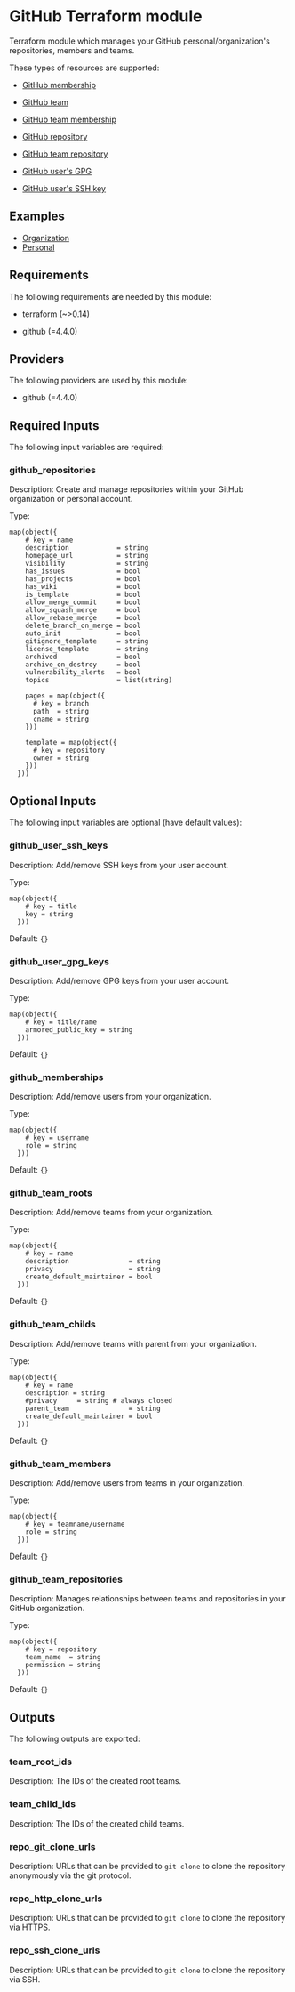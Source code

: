 [//]: # ( vim: set ft=markdown : )
# GitHub Terraform module

Terraform module which manages your GitHub personal/organization's repositories, members and teams.

These types of resources are supported:

 * [GitHub membership](https://registry.terraform.io/providers/integrations/github/latest/docs/resources/membership)
 * [GitHub team](https://registry.terraform.io/providers/integrations/github/latest/docs/resources/team)
 * [GitHub team membership](https://registry.terraform.io/providers/integrations/github/latest/docs/resources/team_membership)
 * [GitHub repository](https://registry.terraform.io/providers/integrations/github/latest/docs/resources/repository)
 * [GitHub team repository](https://registry.terraform.io/providers/integrations/github/latest/docs/resources/team_repository)

 * [GitHub user's GPG](https://registry.terraform.io/providers/integrations/github/latest/docs/resources/user_gpg_key)
 * [GitHub user's SSH key](https://registry.terraform.io/providers/integrations/github/latest/docs/resources/user_ssh_key)

## Examples

 * [Organization](https://github.com/sh0shin/terraform-module-github/tree/master/examples/organization/main.tf)
 * [Personal](https://github.com/sh0shin/terraform-module-github/blob/master/examples/personal/main.tf)

## Requirements

The following requirements are needed by this module:

- terraform (~>0.14)

- github (=4.4.0)

## Providers

The following providers are used by this module:

- github (=4.4.0)

## Required Inputs

The following input variables are required:

### github_repositories

Description: Create and manage repositories within your GitHub organization or personal account.

Type:

```hcl
map(object({
    # key = name
    description            = string
    homepage_url           = string
    visibility             = string
    has_issues             = bool
    has_projects           = bool
    has_wiki               = bool
    is_template            = bool
    allow_merge_commit     = bool
    allow_squash_merge     = bool
    allow_rebase_merge     = bool
    delete_branch_on_merge = bool
    auto_init              = bool
    gitignore_template     = string
    license_template       = string
    archived               = bool
    archive_on_destroy     = bool
    vulnerability_alerts   = bool
    topics                 = list(string)

    pages = map(object({
      # key = branch
      path  = string
      cname = string
    }))

    template = map(object({
      # key = repository
      owner = string
    }))
  }))
```

## Optional Inputs

The following input variables are optional (have default values):

### github_user_ssh_keys

Description: Add/remove SSH keys from your user account.

Type:

```hcl
map(object({
    # key = title
    key = string
  }))
```

Default: `{}`

### github_user_gpg_keys

Description: Add/remove GPG keys from your user account.

Type:

```hcl
map(object({
    # key = title/name
    armored_public_key = string
  }))
```

Default: `{}`

### github_memberships

Description: Add/remove users from your organization.

Type:

```hcl
map(object({
    # key = username
    role = string
  }))
```

Default: `{}`

### github_team_roots

Description: Add/remove teams from your organization.

Type:

```hcl
map(object({
    # key = name
    description               = string
    privacy                   = string
    create_default_maintainer = bool
  }))
```

Default: `{}`

### github_team_childs

Description: Add/remove teams with parent from your organization.

Type:

```hcl
map(object({
    # key = name
    description = string
    #privacy     = string # always closed
    parent_team               = string
    create_default_maintainer = bool
  }))
```

Default: `{}`

### github_team_members

Description: Add/remove users from teams in your organization.

Type:

```hcl
map(object({
    # key = teamname/username
    role = string
  }))
```

Default: `{}`

### github_team_repositories

Description: Manages relationships between teams and repositories in your GitHub organization.

Type:

```hcl
map(object({
    # key = repository
    team_name  = string
    permission = string
  }))
```

Default: `{}`

## Outputs

The following outputs are exported:

### team_root_ids

Description: The IDs of the created root teams.

### team_child_ids

Description: The IDs of the created child teams.

### repo_git_clone_urls

Description: URLs that can be provided to `git clone` to clone the repository anonymously via the git protocol.

### repo_http_clone_urls

Description: URLs that can be provided to `git clone` to clone the repository via HTTPS.

### repo_ssh_clone_urls

Description: URLs that can be provided to `git clone` to clone the repository via SSH.

